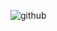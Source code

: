 ![github](https://user-images.githubusercontent.com/71751430/137748009-a11d39d1-4c1e-425a-9969-549886f54151.png)
